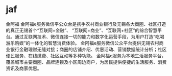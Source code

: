 # jaf
金阿福
金阿福e服务微信平公众台是携手农村商业银行及无锡各大商圈、社区打造的真正无锡首个“互联网+金融”、
“互联网+商业”、“互联网+社区”的综合智慧平台。通过互联网技术、微信连接一切的能力和数字化运营手段，为用户打造“吃喝游乐购娱”的一体化的智慧消费体验。
金阿福e服务微信公众平台提供无锡农村商业银行金融理财无缝对接；商圈的店铺介绍、优惠活动、营销数据统计分析；社区便民服务、在线缴费、社区互动等多种功能。
金阿福e服务为本地生活服务平台，覆盖城市主要商圈、品牌连锁及小区周边商户，为居民提供便捷的生活服务、消费资讯及商家优惠。
